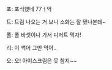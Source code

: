 포: 포식했네 77ㅓ억

트: 트림 나오는 거 보니 소화는 잘 됐나본데~

폴: 폴 바셋이나 가서 디저트 먹자!

리: 이 썩어 그만 먹어..

오: 오! 아이스크림은 못 참지~~